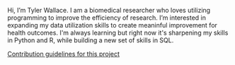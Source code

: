 Hi, I’m Tyler Wallace. I am a biomedical researcher who loves utilizing programming to improve the efficiency of research. 
I’m interested in expanding my data utilization skills to create meaninful improvement for health outcomes. 
I'm always learning but right now it's sharpening my skills in Python and R, while building a new set of skills in SQL. 


<!---
tywall28/tywall28 is a ✨ special ✨ repository because its `README.md` (this file) appears on your GitHub profile.
You can click the Preview link to take a look at your changes.
--->
[Contribution guidelines for this project](../IL-Brainstem-Tracing/IL-Brainstem-Tracing-Analysis.pdf)
